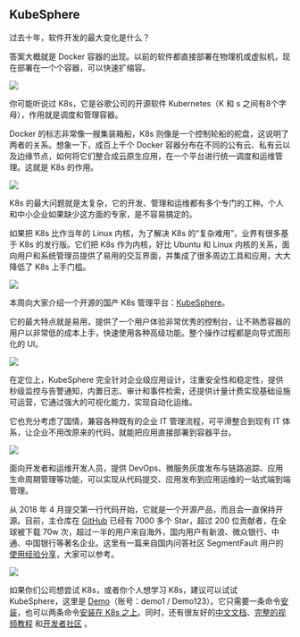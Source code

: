 ## KubeSphere

过去十年，软件开发的最大变化是什么？

答案大概就是 Docker 容器的出现。以前的软件都直接部署在物理机或虚拟机，现在部署在一个个容器，可以快速扩缩容。

![](https://cdn.beekka.com/blogimg/asset/202109/bg2021092101.jpg)

你可能听说过 K8s，它是谷歌公司的开源软件 Kubernetes（K 和 s 之间有8个字母），作用就是调度和管理容器。

Docker 的标志非常像一艘集装箱船，K8s 则像是一个控制轮船的舵盘，这说明了两者的关系。想象一下，成百上千个 Docker 容器分布在不同的公有云、私有云以及边缘节点，如何将它们整合成云原生应用，在一个平台进行统一调度和运维管理。这就是 K8s 的作用。

![](https://cdn.beekka.com/blogimg/asset/202109/bg2021092103.jpg)

K8s 的最大问题就是太复杂，它的开发、管理和运维都有多个专门的工种。个人和中小企业如果缺少这方面的专家，是不容易搞定的。

如果把 K8s 比作当年的 Linux 内核，为了解决 K8s 的“复杂难用”，业界有很多基于 K8s 的发行版。它们把 K8s 作为内核，好比 Ubuntu 和 Linux 内核的关系，面向用户和系统管理员提供了易用的交互界面，并集成了很多周边工具和应用，大大降低了 K8s 上手门槛。

![](https://cdn.beekka.com/blogimg/asset/202109/bg2021092104.jpg)

本周向大家介绍一个开源的国产 K8s 管理平台：[KubeSphere](https://github.com/kubesphere/kubesphere)。

它的最大特点就是易用，提供了一个用户体验非常优秀的控制台，让不熟悉容器的用户以非常低的成本上手，快速使用各种高级功能。整个操作过程都是向导式图形化的 UI。

![](https://cdn.beekka.com/blogimg/asset/202109/bg2021092312.jpg)

在定位上，KubeSphere 完全针对企业级应用设计，注重安全性和稳定性，提供秒级监控与告警通知，内置日志、审计和事件检索，还提供计量计费实现基础设施可运营，它通过强大的可视化能力，实现自动化运维。

它也充分考虑了国情，兼容各种既有的企业 IT 管理流程，可平滑整合到现有 IT 体系，让企业不用改原来的代码，就能把应用直接部署到容器平台。

![](https://cdn.beekka.com/blogimg/asset/202109/bg2021092311.jpg)

面向开发者和运维开发人员，提供 DevOps、微服务灰度发布与链路追踪、应用生命周期管理等功能，可以实现从代码提交、应用发布到应用运维的一站式端到端管理。

从 2018 年 4 月提交第一行代码开始，它就是一个开源产品，而且会一直保持开源。目前，主仓库在 [GitHub](https://github.com/kubesphere/kubesphere) 已经有 7000 多个 Star，超过 200 位贡献者，在全球被下载 70w 次，超过一半的用户来自海外，国内用户有新浪、微众银行、中通、中国银行等著名企业。这里有一篇来自国内问答社区 SegmentFault 用户的[使用经验分享](https://mp.weixin.qq.com/s/NiatJMfRBvNrcvd2f0TwMg)，大家可以参考。

![](https://cdn.beekka.com/blogimg/asset/202109/bg2021092313.jpg)

如果你们公司想尝试 K8s，或者你个人想学习 K8s，建议可以试试 KubeSphere，这里是 [Demo](https://demo.kubesphere.io/login)（账号：demo1 / Demo123）。它只需要一条命令[安装](https://kubesphere.com.cn/docs/quick-start/all-in-one-on-linux/)，也可以两条命令[安装在 K8s 之上](https://kubesphere.com.cn/docs/quick-start/minimal-kubesphere-on-k8s/)。同时，还有很友好的[中文文档](https://kubesphere.com.cn/docs/)、[完整的视频教程](https://www.bilibili.com/video/BV15g411F7pj) 和[开发者社区](https://kubesphere.com.cn/forum/) 。
